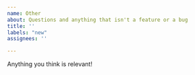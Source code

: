 ```yaml
---
name: Other
about: Questions and anything that isn't a feature or a bug
title: ''
labels: "new"
assignees: ''

---
```


Anything you think is relevant!
